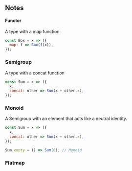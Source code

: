 ## Notes

#### Functor

A type with a map function

```javascript
const Box = x => ({
  map: f => Box(f(x)),
});
```

### Semigroup

A type with a concat function

```javascript
const Sum = x => ({
  x,
  concat: other => Sum(x + other.x),
});
```

### Monoid

A Semigroup with an element that acts like a neutral identity.

```javascript
const Sum = x => ({
  x,
  concat: other => Sum(x + other.x),
});

Sum.empty = () => Sum(0); // Monoid
```

### Flatmap
